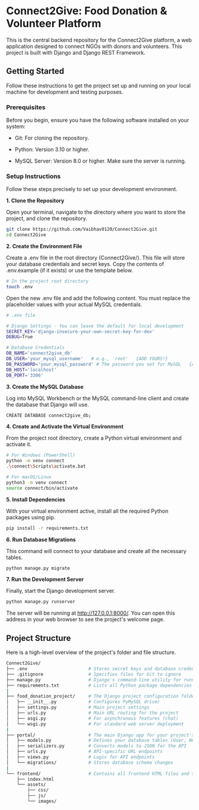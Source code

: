 # **Connect2Give: Food Donation & Volunteer Platform**

This is the central backend repository for the Connect2Give platform, a web application designed to connect NGOs with donors and volunteers. This project is built with Django and Django REST Framework.

**Getting Started**
-------------------

Follow these instructions to get the project set up and running on your local machine for development and testing purposes.

### **Prerequisites**

Before you begin, ensure you have the following software installed on your system:

*   Git: For cloning the repository.
    
*   Python: Version 3.10 or higher.
    
*   MySQL Server: Version 8.0 or higher. Make sure the server is running.
    

### **Setup Instructions**

Follow these steps precisely to set up your development environment.

**1. Clone the Repository**

Open your terminal, navigate to the directory where you want to store the project, and clone the repository.

```bash
git clone https://github.com/Vaibhav0120/Connect2Give.git
cd Connect2Give
```

**2. Create the Environment File**

Create a .env file in the root directory (Connect2Give/). This file will store your database credentials and secret keys. Copy the contents of .env.example (if it exists) or use the template below.

```bash
# In the project root directory
touch .env
```

Open the new .env file and add the following content. You must replace the placeholder values with your actual MySQL credentials.

```bash
# .env file

# Django Settings - You can leave the default for local development
SECRET_KEY='django-insecure-your-own-secret-key-for-dev'
DEBUG=True

# Database Credentials
DB_NAME='connect2give_db'
DB_USER='your_mysql_username'   # e.g., 'root'   {ADD YOURS!}
DB_PASSWORD='your_mysql_password' # The password you set for MySQL   {ADD YOURS!}
DB_HOST='localhost'
DB_PORT='3306'
```

**3. Create the MySQL Database**

Log into MySQL Workbench or the MySQL command-line client and create the database that Django will use.

```bash
CREATE DATABASE connect2give_db;
```

**4. Create and Activate the Virtual Environment**

From the project root directory, create a Python virtual environment and activate it.

```bash
# For Windows (PowerShell)
python -m venv connect
.\connect\Scripts\activate.bat

# For macOS/Linux
python3 -m venv connect
source connect/bin/activate
```

**5. Install Dependencies**

With your virtual environment active, install all the required Python packages using pip.

```bash
pip install -r requirements.txt
```

**6. Run Database Migrations**

This command will connect to your database and create all the necessary tables.

```bash
python manage.py migrate
```

**7. Run the Development Server**

Finally, start the Django development server.

```bash
python manage.py runserver
```

The server will be running at http://127.0.0.1:8000/. You can open this address in your web browser to see the project's welcome page.

**Project Structure**
---------------------

Here is a high-level overview of the project's folder and file structure.

```bash
Connect2Give/
├── .env                       # Stores secret keys and database credentials (NEVER commit this)
├── .gitignore                 # Specifies files for Git to ignore
├── manage.py                  # Django's command-line utility for running tasks
├── requirements.txt           # Lists all Python package dependencies
|
├── food_donation_project/     # The Django project configuration folder
│   ├── __init__.py            # Configures PyMySQL driver
│   ├── settings.py            # Main project settings
│   ├── urls.py                # Main URL routing for the project
│   ├── asgi.py                # For asynchronous features (chat)
│   └── wsgi.py                # For standard web server deployment
|
├── portal/                    # The main Django app for your project's logic
│   ├── models.py              # Defines your database tables (User, NGO, etc.)
│   ├── serializers.py         # Converts models to JSON for the API
│   ├── urls.py                # API-specific URL endpoints
│   ├── views.py               # Logic for API endpoints
│   └── migrations/            # Stores database schema changes
|
└── frontend/                  # Contains all frontend HTML files and static assets
    ├── index.html
    └── assets/
        ├── css/
        ├── js/
        └── images/

```